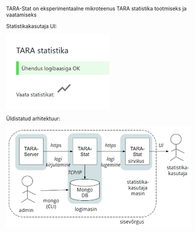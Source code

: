 TARA-Stat on eksperimentaalne mikroteenus TARA statistika tootmiseks ja vaatamiseks 

Statistikakasutaja UI:

<img src='docs/Capture.PNG' width= "280">

Üldistatud arhitektuur:

<img src='docs/Arhi.PNG' width= "500">
